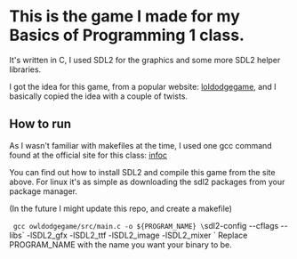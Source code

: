 # This is the game I made for my Basics of Programming 1 class.

It's written in C, I used SDL2 for the graphics and some more SDL2 helper libraries.

I got the idea for this game, from a popular website: [loldodgegame](www.loldodgegame.com), and I basically copied the idea with a couple of twists.


## How to run

As I wasn't familiar with makefiles at the time, I used one gcc command found at the official site for this class: [infoc](https://infoc.eet.bme.hu/sdl_telepito/)

You can find out how to install SDL2 and compile this game from the site above. For linux it's as simple as downloading the sdl2 packages from your package manager.

(In the future I might update this repo, and create a makefile)

`
gcc owldodgegame/src/main.c -o ${PROGRAM_NAME} \`sdl2-config --cflags --libs\` -lSDL2_gfx -lSDL2_ttf -lSDL2_image -lSDL2_mixer
`
Replace PROGRAM_NAME with the name you want your binary to be.

